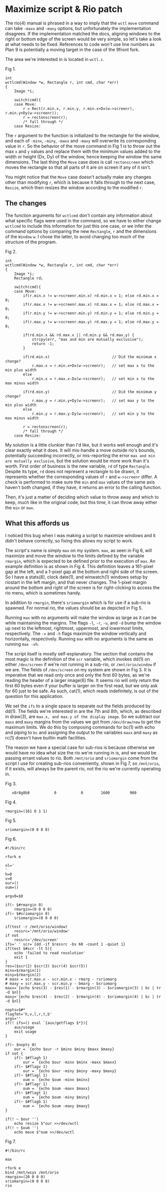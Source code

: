 Maximize script & Rio patch
===========================

The rio(4) manual is phrased in a way to imply that the `wctl` `move` command can take `-maxx` and `-maxy` options, but unfortunately the implementation disagrees. If the implementation matched the docs, aligning windows to the right or bottom edge of the screen would be very simple, so let's take a look at what needs to be fixed. References to code won't use line numbers as Plan 9 is potentially a moving target in the case of the 9front fork.

The area we're interested in is located in `wctl.c`.

Fig 1.
```
int
wctlcmd(Window *w, Rectangle r, int cmd, char *err)
{
	Image *i;

	switch(cmd){
	case Move:
		r = Rect(r.min.x, r.min.y, r.min.x+Dx(w->screenr), r.min.y+Dy(w->screenr));
		r = rectonscreen(r);
		/* fall through */
	case Resize:
```

The `r` argument to the function is initialized to the rectangle for the window, and each of `-minx`, `-miny`, `-maxx` and `-maxy` will overwrite its corresponding value in `r`. So the behavior of the move command in Fig 1 is to throw out the max `x` and `y` values and replace them with the minimum values added to the width or height (Dx, Dy) of the window, hence keeping the window the same dimensions. The last thing the `Move` case does is call `rectonscreen` which moves the rectangle so that all parts of it are on screen if any of it isn't.

You might notice that the `Move` case doesn't actually make any changes other than modifying `r`, which is because it falls through to the next case, `Resize`, which then resizes the window according to the modified `r`.


The changes
-----------

The function arguments for `wctlcmd` don't contain any information about what specific flags were used in the command, so we have to either change `wctlcmd` to include this information for just this one case, or we infer the command options by comparing the new `Rectangle`, `r` and the dimensions of the `Window` `w`. I chose the latter, to avoid changing too much of the structure of the program.

Fig 2.
```
int
wctlcmd(Window *w, Rectangle r, int cmd, char *err)
{
	Image *i;
	Rectangle rd;

	switch(cmd){
	case Move:
		if(r.min.x != w->screenr.min.x) rd.min.x = 1; else rd.min.x = 0;
		if(r.max.x != w->screenr.max.x) rd.max.x = 1; else rd.max.x = 0;
		if(r.min.y != w->screenr.min.y) rd.min.y = 1; else rd.min.y = 0;
		if(r.max.y != w->screenr.max.y) rd.max.y = 1; else rd.max.y = 0;

		if(rd.min.x && rd.max.x || rd.min.y && rd.max.y) {
			strcpy(err, "max and min are mutually exclusive");
			return -1;
		}

		if(rd.min.x)							// Did the minimum x change?
			r.max.x = r.min.x+Dx(w->screenr);	// set max x to the min plus width
		else
			r.min.x = r.max.x-Dx(w->screenr);	// set min x to the max minus width

		if(rd.min.y)							// Did the minimum y change?
			r.max.y = r.min.y+Dy(w->screenr);	// set max y to the min plus width
		else
			r.min.y = r.max.y-Dy(w->screenr);	// set min y to the max minus width

		r = rectonscreen(r);
		/* fall through */
	case Resize:
```

My solution is a little clunkier than I'd like, but it works well enough and it's clear exactly what it does. It will mis-handle a move outside rio's bounds, potentially succeeding incorrectly, or mis-reporting the error `max and min are mutually exclusive`, but the solution would be more work than it's worth. First order of business is the new variable, `rd` of type `Rectangle`. Despite its type, `rd` does not represent a rectangle to be drawn, it represents whether the corresponding values of `r` and `w->screenr` differ. A check is performed to make sure the `min` and `max` values of the same axis haven't both changed, if they have, it returns an error to the calling function.

Then, it's just a matter of deciding which value to throw away and which to keep, much like in the original code, but this time, it can throw away either the `min` or `max`.


What this affords us
--------------------

I noticed this bug when I was making a script to maximize windows and it didn't behave correctly, so fixing this allows my script to work.

The script's name is simply `max` on my system. `max`, as seen in Fig 6, will maximize and move the window to the limits defined by the variable `rmargin`, which is expected to be defined prior to the execution of `max`. An example definition is as shown in Fig 4. This definition leaves a 161-pixel gap at the left, and a 1-pixel gap at the bottom and right side of the screen. So I have a stats(8), clock date(1), and winwatch(1) windows setup by riostart in the left margin, and that never changes. The 1-pixel margin around the bottom and right of the screen is for right-clicking to access the rio menu, which is sometimes handy.

In addition to `rmargin`, there's `sriomargin` which is for use if a sub-rio is spawned. For normal rio, the values should be as depicted in Fig 5.

Running `max` with no arguments will make the window as large as it can be while maintaining the margins. The flags `-l`, `-r`, `-u`, and `-d` bump the window up next to the leftmost, rightmost, uppermost, and lowermost limits, respectively. The `-v` and `-h` flags maximize the window vertically and horizontally, respectively. Running `max` with no arguments is the same as running `max -vh`.

The script itself is mostly self-explanatory. The section that contains the most magic is the definition of the `scr` variable, which invokes dd(1) on either `/dev/screen` if we're not running in a sub-rio, or `/mnt/orio/window` if we are. The fields of `/dev/screen` on my system are shown in Fig 3. It is imperative that we read only once and only the first 60 bytes, as we're reading the header of a larger image(6) file. It seems rio will only return the first 60 bytes even if your buffer is larger on the first read, but we only ask for 60 just to be safe. As such, cat(1), which reads indefinitely, is out of the question for this application.

We set the `ifs` to a single space to separate out the fields produced by dd(1). The fields we're interested in are the 7th and 8th, which, as described in draw(3), are `max.x, and max.y of the display image`. So we subtract our `maxx` and `maxy` margins from the values we got from `/dev/draw/new` to get the maximum limits. We do this by composing commands for bc(1) with echo and piping to `bc` and assigning the output to the variables `maxx` and `maxy` as rc(1) doesn't have builtin math facilities.

The reason we have a special case for sub-rios is because otherwise we would have no idea what size the rio we're running in is, and we would be passing errant values to rio. Both `/mnt/orio` and `sriomargin` come from the script I use for creating sub-rios conveniently, shown in Fig 7, so `/mnt/orio`, if it exists, will always be the parent rio, not the rio we're currently operating in.

Fig 3.
```
   x8r8g8b8           0           0        1600         900 
```

Fig 4.
```
rmargin=(161 0 1 1)
```

Fig 5.
```
sriomargin=(0 0 8 8)
```

Fig 6.
```
#!/bin/rc

rfork e

nl='
'
h=0
v=0
our=()
oum=()

argv0=$0

if(~ $#rmargin 0)
	rmargin=(0 0 0 0)
if(~ $#sriomargin 0)
	sriomargin=(0 0 0 0)

if(test -r /mnt/orio/window)
	ressrc='/mnt/orio/window'
if not
	ressrc='/dev/screen'
ifs=' ' scr=`{dd -if $ressrc -bs 60 -count 1 -quiet 1}
if(test $#scr -lt 5){
	echo 'failed to read resolution'
	exit 1
}
res=($scr(2) $scr(3) $scr(4) $scr(5))
minx=$rmargin(1)
miny=$rmargin(2)
# maxx = scr.max.x - scr.min.x - rmarg - rsriomarg
# maxy = scr.max.y - scr.min.y - bmarg - bsriomarg
maxx=`{echo $res(3) - $res(1) - $rmargin(3) - $sriomargin(3) | bc | tr -d $nl}
maxy=`{echo $res(4) - $res(2) - $rmargin(4) - $sriomargin(4) | bc | tr -d $nl}

nopts=$#*
flagfmt='h,v,l,r,t,b'
args=''
if(! ifs=() eval `{aux/getflags $*}){
	aux/usage
	exit usage
}

if(~ $nopts 0)
	our = `{echo $our -r $minx $miny $maxx $maxy}
if not {
	if(~ $#flagh 1)
		our = `{echo $our -minx $minx -maxx $maxx}
	if(~ $#flagv 1)
		our = `{echo $our -miny $miny -maxy $maxy}
	if(~ $#flagl 1)
		oum = `{echo $oum -minx $minx}
	if(~ $#flagr 1)
		oum = `{echo $oum -maxx $maxx}
	if(~ $#flagt 1)
		oum = `{echo $oum -miny $miny}
	if(~ $#flagb 1)
		oum = `{echo $oum -maxy $maxy}
}

if(! ~ $our '')
	echo resize $"our >>/dev/wctl
if(! ~ $oum '')
	echo move $"oum >>/dev/wctl
```

Fig 7.
```
#!/bin/rc

max

rfork e
bind /mnt/wsys /mnt/orio
rmargin=(20 0 0 0)
sriomargin=(0 0 8 8)
rio

```